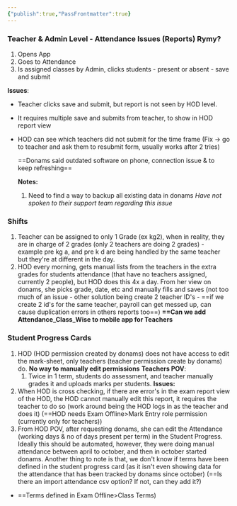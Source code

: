 ```yaml
---
{"publish":true,"PassFrontmatter":true}
---
```


### Teacher & Admin Level - Attendance Issues (Reports) Rymy?
1. Opens App
2. Goes to Attendance
3. Is assigned classes by Admin, clicks students - present or absent - save and submit
   
**Issues**: 
- Teacher clicks save and submit, but report is not seen by HOD level. 
- It requires multiple save and submits from teacher, to show in HOD report view
- HOD can see which teachers did not submit for the time frame (Fix → go to teacher and ask them to resubmit form, usually works after 2 tries)
  
  ==Donams said outdated software on phone, connection issue & to keep refreshing== 

  **Notes:**
  1. Need to find a way to backup all existing data in donams
  *Have not spoken to their support team regarding this issue*

### Shifts
1. Teacher can be assigned to only 1 Grade (ex kg2), when in reality, they are in charge of 2 grades (only 2 teachers are doing 2 grades) - example pre kg a, and pre k d are being handled by the same teacher but they're at different in the day. 
2. HOD every morning, gets manual lists from the teachers in the extra grades for students attendance (that have no teachers assigned, currently 2 people), but HOD does this 4x a day. From her view on donams, she picks grade, date, etc and manually fills and saves (not too much of an issue - other solution being create 2 teacher ID's - ==if we create 2 id's for the same teacher, payroll can get messed up, can cause duplication errors in others reports too==)
**==Can we add Attendance_Class_Wise to mobile app for Teachers**

### Student Progress Cards
1. HOD (HOD permission created by donams) does not have access to edit the mark-sheet, only teachers (teacher permission create by donams) do.  **No way to manually edit permissions** 
	**Teachers POV**:
	1. Twice in 1 term, students do assessment, and teacher manually grades it and uploads marks per students.
**Issues:**
1. When HOD is cross checking, if there are error's in the exam report view of the HOD, the HOD cannot manually edit this report, it requires the teacher to do so (work around being the HOD logs in as the teacher and does it) (==HOD needs Exam Offline>Mark Entry role permission (currently only for teachers))
2. From HOD POV, after requesting donams, she can edit the Attendance  (working days & no of days present per term) in the Student Progress. Ideally this should be automated, however, they were doing manual attendance between april to october, and then in october started donams. Another thing to note is that, we don't know if terms have been defined in the student progress card (as it isn't even showing data for the attendance that has been tracked by donams since october) (==Is there an import attendance csv option? If not, can they add it?)
- ==Terms defined in Exam Offline>Class Terms)